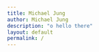 ```yaml
---
title: Michael Jung
author: Michael Jung
description: "o hello there"
layout: default
permalink: /
---
```

